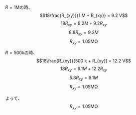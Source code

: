 $R=1 \mathrm{M}$の時、
$$18\frac{R_{xy}}{1 M + R_{xy}} = 9.2 V$$
$$18R_{xy} = 9.2 M + 9.2 R_{xy}$$
$$8.8R_{xy} = 9.2M$$
$$R_{xy} = 1.05 \mathrm{M\Omega}$$

$R=500 \mathrm{k}$の時、
$$18\frac{R_{xy}}{500 k + R_{xy}} = 12.2 V$$
$$18R_{xy} = 6.1 M + 12.2 R_{xy}$$
$$5.8R_{xy} = 6.1 M$$
$$R_{xy} = 1.05 \mathrm{M\Omega}$$

よって、
$$R_{xy} = 1.05 \mathrm{M\Omega}$$
